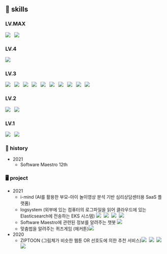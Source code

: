 <h2>💪 skills </h2>

<h3> LV.MAX </h3>
<p>
<img src="https://img.shields.io/badge/사교성-Sociability-3cb371"/>&nbsp;&nbsp;
<img src="https://img.shields.io/badge/호기심-Curiosity-0000ff"/>&nbsp;&nbsp;
</p>

<h3> LV.4 </h3>
<p>
<img src="https://img.shields.io/badge/Java-e74c3c?style=flat-square&logo=Java&logoColor=white"/>&nbsp;&nbsp;
</p>
<h3> LV.3 </h3>
<p>
<img src="https://img.shields.io/badge/Javascript-F7DF1E?style=flat-square&logo=Javascript&logoColor=white"/>&nbsp;&nbsp;
<img src="https://img.shields.io/badge/CSS3-fd79a8?style=flat-square&logo=CSS3&logoColor=white"/>&nbsp;&nbsp;
<img src="https://img.shields.io/badge/Amazon AWS-232F3E?style=flat-square&logo=Amazon AWS&logoColor=white"/>&nbsp;&nbsp;
<img src="https://img.shields.io/badge/Spring-6DB33F?style=flat-square&logo=Spring&logoColor=white"/>&nbsp;&nbsp;
<img src="https://img.shields.io/badge/Mysql-4479A1?style=flat-square&logo=Mysql&logoColor=white"/>&nbsp;&nbsp;
<img src="https://img.shields.io/badge/Elasticsearch-005571?style=flat-square&logo=Elasticsearch&logoColor=white"/>&nbsp;&nbsp;
<img src="https://img.shields.io/badge/Fluentd-0E83C8?style=flat-square&logo=Fluentd&logoColor=white"/>&nbsp;&nbsp;
<img src="https://img.shields.io/badge/Terraform-7B42BC?style=flat-square&logo=Terraform&logoColor=white"/>&nbsp;&nbsp;
<img src="https://img.shields.io/badge/Kubernetes-326CE5?style=flat-square&logo=Kubernetes&logoColor=white"/>&nbsp;&nbsp;
<img src="https://img.shields.io/badge/Docker-2496ED?style=flat-square&logo=Docker&logoColor=white"/>&nbsp;&nbsp;
</p>
<h3> LV.2 </h3>
<p>
  <img src="https://img.shields.io/badge/Python-3766AB?style=flat-square&logo=Python&logoColor=white"/>&nbsp;&nbsp;
  <img src="https://img.shields.io/badge/Jenkins-D24939?style=flat-square&logo=Jenkins&logoColor=white"/>&nbsp;&nbsp;
</p>
<h3> LV.1 </h3>
<p>
  <img src="https://img.shields.io/badge/Flask-000000?style=flat-square&logo=Flask&logoColor=white"/>&nbsp;&nbsp;
  <img src="https://img.shields.io/badge/Node.js-339933?style=flat-square&logo=Node.js&logoColor=white"/>&nbsp;&nbsp;
</p>


### 📆 history
- 2021
  - Software Maestro 12th

### 🖥 project
- 2021
  - i-mind (AI를 활용한 부모-아이 놀이영상 분석 기반 심리상담센터용 SaaS 플랫폼)
  - logsystem (외부에 있는 컴퓨터의 로그파일을 읽어 클라우드에 있는 Elasticsearch에 전송하는 EKS 시스템) <img src="https://img.shields.io/badge/Fluentd-0E83C8?style=flat-square&logo=Fluentd&logoColor=white"/>&nbsp;&nbsp;<img src="https://img.shields.io/badge/Elasticsearch-005571?style=flat-square&logo=Elasticsearch&logoColor=white"/>&nbsp;&nbsp;<img src="https://img.shields.io/badge/Kubernetes-326CE5?style=flat-square&logo=Kubernetes&logoColor=white"/>&nbsp;&nbsp;<img src="https://img.shields.io/badge/Docker-2496ED?style=flat-square&logo=Docker&logoColor=white"/>&nbsp;&nbsp;
  - Software Maestro에 관련된 정보를 알려주는 챗봇 <img src="https://img.shields.io/badge/Node.js-339933?style=flat-square&logo=Node.js&logoColor=white"/>
  - 맞춤법을 알려주는 퀴즈게임 (헤커톤)<img src="https://img.shields.io/badge/Flask-000000?style=flat-square&logo=Flask&logoColor=white"/>
- 2020
  - ZIPTOON (그림체가 비슷한 웹툰 OR 선호도에 의한 추천 서비스)<img src="https://img.shields.io/badge/Spring-6DB33F?style=flat-square&logo=Spring&logoColor=white"/>&nbsp;&nbsp;<img src="https://img.shields.io/badge/Mysql-4479A1?style=flat-square&logo=Mysql&logoColor=white"/>&nbsp;&nbsp;<img src="https://img.shields.io/badge/Python-3766AB?style=flat-square&logo=Python&logoColor=white"/>&nbsp;&nbsp;<img src="https://img.shields.io/badge/Javascript-F7DF1E?style=flat-square&logo=Javascript&logoColor=white"/>&nbsp;&nbsp;
<!--
**maison01006/maison01006** is a ✨ _special_ ✨ repository because its `README.md` (this file) appears on your GitHub profile.

Here are some ideas to get you started:

- 🔭 I’m currently working on ...
- 🌱 I’m currently learning ...
- 👯 I’m looking to collaborate on ...
- 🤔 I’m looking for help with ...
- 💬 Ask me about ...
- 📫 How to reach me: ...
- 😄 Pronouns: ...
- ⚡ Fun fact: ...
-->
